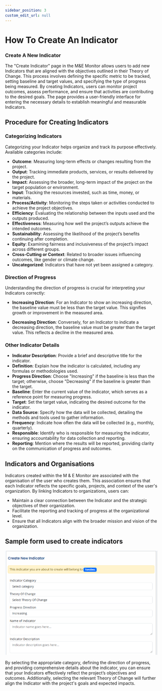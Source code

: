 ```yaml
---
sidebar_position: 3
custom_edit_url: null
---
```


# How To Create An Indicator

### Create A New Indicator

The "Create Indicator" page in the M&E Monitor allows users to add new Indicators that are aligned with the objectives outlined in their Theory of Change. This process involves defining the specific metric to be tracked, setting baseline and target values, and specifying the type of progress being measured. By creating Indicators, users can monitor project outcomes, assess performance, and ensure that activities are contributing to the desired goals. The page provides a user-friendly interface for entering the necessary details to establish meaningful and measurable Indicators.


## Procedure for Creating Indicators

### Categorizing Indicators

Categorizing your Indicator helps organize and track its purpose effectively. Available categories include:

- **Outcome**: Measuring long-term effects or changes resulting from the project.
- **Output**: Tracking immediate products, services, or results delivered by the project.
- **Impact**: Assessing the broader, long-term impact of the project on the target population or environment.
- **Input**: Tracking the resources invested, such as time, money, or materials.
- **Process/Activity**: Monitoring the steps taken or activities conducted to achieve the project objectives.
- **Efficiency**: Evaluating the relationship between the inputs used and the outputs produced.
- **Effectiveness**: Measuring how well the project’s outputs achieve the intended outcomes.
- **Sustainability**: Assessing the likelihood of the project’s benefits continuing after completion.
- **Equity**: Examining fairness and inclusiveness of the project’s impact across different groups.
- **Cross-Cutting or Context**: Related to broader issues influencing outcomes, like gender or climate change.
- **Uncategorized**: Indicators that have not yet been assigned a category.

### Direction of Progress

Understanding the direction of progress is crucial for interpreting your Indicators correctly:

- **Increasing Direction**: For an Indicator to show an increasing direction, the baseline value must be less than the target value. This signifies growth or improvement in the measured area.
  
- **Decreasing Direction**: Conversely, for an Indicator to indicate a decreasing direction, the baseline value must be greater than the target value. This reflects a decline in the measured area.


### Other Indicator Details

- **Indicator Description**: Provide a brief and descriptive title for the indicator.
- **Definition**: Explain how the indicator is calculated, including any formulas or methodologies used.
- **Progress Direction**: Choose "Increasing" if the baseline is less than the target; otherwise, choose "Decreasing" if the baseline is greater than the target.
- **Baseline**: Enter the current value of the indicator, which serves as a reference point for measuring progress.
- **Target**: Set the target value, indicating the desired outcome for the indicator.
- **Data Source**: Specify how the data will be collected, detailing the methods and tools used to gather information.
- **Frequency**: Indicate how often the data will be collected (e.g., monthly, quarterly).
- **Responsible**: Identify who is responsible for measuring the indicator, ensuring accountability for data collection and reporting.
- **Reporting**: Mention where the results will be reported, providing clarity on the communication of progress and outcomes.

## Indicators and Organisations

Indicators created within the M & E Monitor are associated with the organisation of the user who creates them. This association ensures that each Indicator reflects the specific goals, projects, and context of the user's organization. By linking Indicators to organizations, users can:

- Maintain a clear connection between the Indicator and the strategic objectives of their organization.
- Facilitate the reporting and tracking of progress at the organizational level.
- Ensure that all Indicators align with the broader mission and vision of the organization.

## Sample form used to create indicators
![Create An Indicator](./img/create-indicator.png)

By selecting the appropriate category, defining the direction of progress, and providing comprehensive details about the indicator, you can ensure that your Indicators effectively reflect the project’s objectives and outcomes. Additionally, selecting the relevant Theory of Change will further align the Indicator with the project's goals and expected impacts.